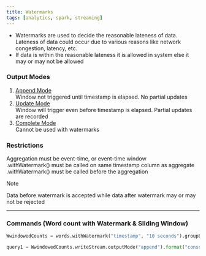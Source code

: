 ```yaml
---
title: Watermarks
tags: [analytics, spark, streaming]
---
```


* Watermarks are used to decide the reasonable lateness of data. Lateness of data could occur due to various reasons like network congestion, latency, etc.
* If data is within the reasonable lateness it is allowed in system else it may or may not be allowed

### Output Modes

1. <u>Append Mode</u>  
   Window not triggered until timestamp is elapsed. No partial updates
2. <u>Update Mode</u>  
   Window will trigger even before timestamp is elapsed. Partial updates are recorded
3. <u>Complete Mode</u>  
   Cannot be used with watermarks

### Restrictions

Aggregation must be event-time, or event-time window  
.withWatermark() must be called on same timestamp column as aggregate  
.withWatermark() must be called before the aggregation

 > [!NOTE]
 > Data before watermark is accepted while data after watermark may or may not be rejected

---

### Commands (Word count with Watermark & Sliding Window)

````python
WwindowedCounts = words.withWatermark("timestamp", "10 seconds").groupBy(window("timestamp", "10 seconds", "5 seconds"), "word").count()

query1 = WwindowedCounts.writeStream.outputMode("append").format("console").option("numRows", 40).option("truncate", "false").start()
````